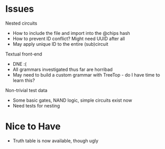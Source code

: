 # Issues

Nested circuits

- How to include the file and import into the @chips hash
- How to prevent ID conflict? Might need UUID after all
- May apply unique ID to the entire (sub)circuit

Textual front-end

- DNE :(
- All grammars investigated thus far are horribad
- May need to build a custom grammar with TreeTop - do I have time to learn this?

Non-trivial test data

- Some basic gates, NAND logic, simple circuits exist now
- Need tests for nesting

# Nice to Have

- Truth table is now available, though ugly
